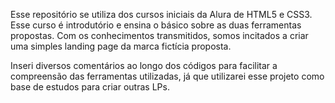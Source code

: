 Esse repositório se utiliza dos cursos iniciais da Alura de HTML5 e CSS3. Esse curso é introdutório e ensina o básico sobre as duas ferramentas propostas. Com os conhecimentos transmitidos, somos incitados a criar uma simples landing page da marca fictícia proposta. 

Inseri diversos comentários ao longo dos códigos para facilitar a compreensão das ferramentas utilizadas, já que utilizarei esse projeto como base de estudos para criar outras LPs. 